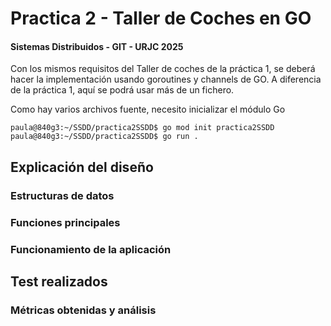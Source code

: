 # Practica 2 - Taller de Coches en GO 
#### Sistemas Distribuidos - GIT - URJC 2025

Con los mismos requisitos del Taller de coches de la práctica 1, se deberá hacer la implementación
usando goroutines y channels de GO. A diferencia de la práctica 1, aquí se podrá usar más de un
fichero.

Como hay varios archivos fuente, necesito inicializar el módulo Go
```
paula@840g3:~/SSDD/practica2SSDD$ go mod init practica2SSDD
paula@840g3:~/SSDD/practica2SSDD$ go run .
```

## Explicación del diseño

### Estructuras de datos

### Funciones principales

### Funcionamiento de la aplicación

## Test realizados

### Métricas obtenidas y análisis
